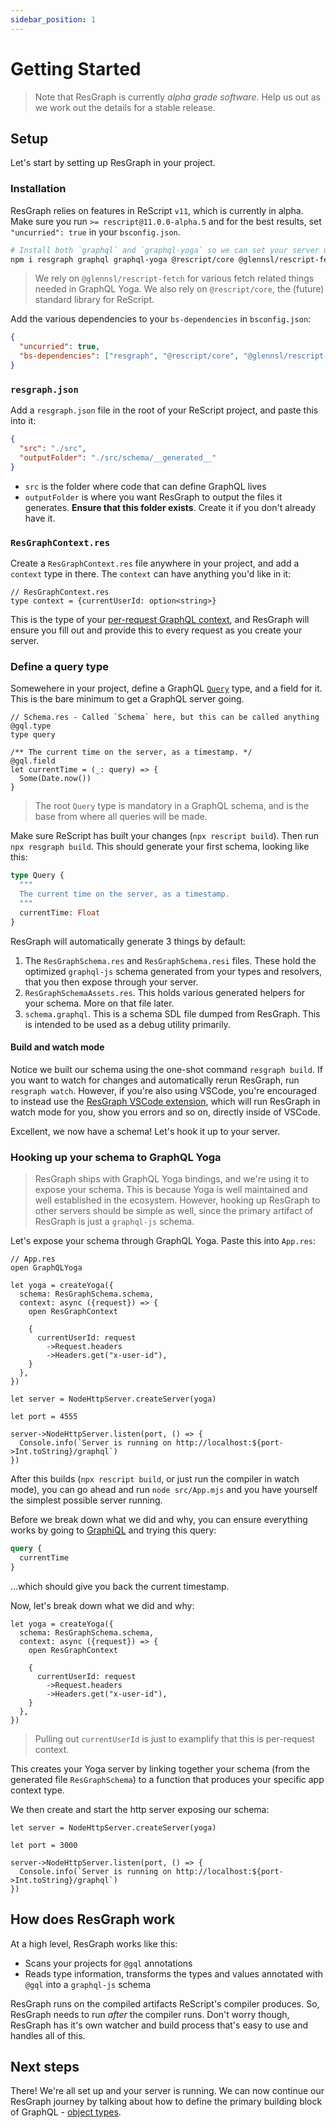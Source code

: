 ```yaml
---
sidebar_position: 1
---
```


# Getting Started

> Note that ResGraph is currently _alpha grade software_. Help us out as we work out the details for a stable release.

## Setup

Let's start by setting up ResGraph in your project.

### Installation

ResGraph relies on features in ReScript `v11`, which is currently in alpha. Make sure you run `>= rescript@11.0.0-alpha.5` and for the best results, set `"uncurried": true` in your `bsconfig.json`.

```bash
# Install both `graphql` and `graphql-yoga` so we can set your server up
npm i resgraph graphql graphql-yoga @rescript/core @glennsl/rescript-fetch
```

> We rely on `@glennsl/rescript-fetch` for various fetch related things needed in GraphQL Yoga. We also rely on `@rescript/core`, the (future) standard library for ReScript.

Add the various dependencies to your `bs-dependencies` in `bsconfig.json`:

```json
{
  "uncurried": true,
  "bs-dependencies": ["resgraph", "@rescript/core", "@glennsl/rescript-fetch"]
}
```

### `resgraph.json`

Add a `resgraph.json` file in the root of your ReScript project, and paste this into it:

```json
{
  "src": "./src",
  "outputFolder": "./src/schema/__generated__"
}
```

- `src` is the folder where code that can define GraphQL lives
- `outputFolder` is where you want ResGraph to output the files it generates. **Ensure that this folder exists**. Create it if you don't already have it.

### `ResGraphContext.res`

Create a `ResGraphContext.res` file anywhere in your project, and add a `context` type in there. The `context` can have anything you'd like in it:

```rescript
// ResGraphContext.res
type context = {currentUserId: option<string>}
```

This is the type of your [per-request GraphQL context](object-types#using-app-context-in-field-functions), and ResGraph will ensure you fill out and provide this to every request as you create your server.

### Define a query type

Somewehere in your project, define a GraphQL [`Query`](query) type, and a field for it. This is the bare minimum to get a GraphQL server going.

```rescript
// Schema.res - Called `Schema` here, but this can be called anything
@gql.type
type query

/** The current time on the server, as a timestamp. */
@gql.field
let currentTime = (_: query) => {
  Some(Date.now())
}
```

> The root `Query` type is mandatory in a GraphQL schema, and is the base from where all queries will be made.

Make sure ReScript has built your changes (`npx rescript build`). Then run `npx resgraph build`. This should generate your first schema, looking like this:

```graphql
type Query {
  """
  The current time on the server, as a timestamp.
  """
  currentTime: Float
}
```

ResGraph will automatically generate 3 things by default:

1. The `ResGraphSchema.res` and `ResGraphSchema.resi` files. These hold the optimized `graphql-js` schema generated from your types and resolvers, that you then expose through your server.
2. `ResGraphSchemaAssets.res`. This holds various generated helpers for your schema. More on that file later.
3. `schema.graphql`. This is a schema SDL file dumped from ResGraph. This is intended to be used as a debug utility primarily.

#### Build and watch mode

Notice we built our schema using the one-shot command `resgraph build`. If you want to watch for changes and automatically rerun ResGraph, run `resgraph watch`. However, if you're also using VSCode, you're encouraged to instead use the [ResGraph VSCode extension](getting-started), which will run ResGraph in watch mode for you, show you errors and so on, directly inside of VSCode.

Excellent, we now have a schema! Let's hook it up to your server.

### Hooking up your schema to GraphQL Yoga

> ResGraph ships with GraphQL Yoga bindings, and we're using it to expose your schema. This is because Yoga is well maintained and well established in the ecosystem. However, hooking up ResGraph to other servers should be simple as well, since the primary artifact of ResGraph is just a `graphql-js` schema.

Let's expose your schema through GraphQL Yoga. Paste this into `App.res`:

```rescript
// App.res
open GraphQLYoga

let yoga = createYoga({
  schema: ResGraphSchema.schema,
  context: async ({request}) => {
    open ResGraphContext

    {
      currentUserId: request
        ->Request.headers
        ->Headers.get("x-user-id"),
    }
  },
})

let server = NodeHttpServer.createServer(yoga)

let port = 4555

server->NodeHttpServer.listen(port, () => {
  Console.info(`Server is running on http://localhost:${port->Int.toString}/graphql`)
})
```

After this builds (`npx rescript build`, or just run the compiler in watch mode), you can go ahead and run `node src/App.mjs` and you have yourself the simplest possible server running.

Before we break down what we did and why, you can ensure everything works by going to [GraphiQL](http://localhost:4555/graphql) and trying this query:

```graphql
query {
  currentTime
}
```

...which should give you back the current timestamp.

Now, let's break down what we did and why:

```rescript
let yoga = createYoga({
  schema: ResGraphSchema.schema,
  context: async ({request}) => {
    open ResGraphContext

    {
      currentUserId: request
        ->Request.headers
        ->Headers.get("x-user-id"),
    }
  },
})
```

> Pulling out `currentUserId` is just to examplify that this is per-request context.

This creates your Yoga server by linking together your schema (from the generated file `ResGraphSchema`) to a function that produces your specific app context type.

We then create and start the http server exposing our schema:

```rescript
let server = NodeHttpServer.createServer(yoga)

let port = 3000

server->NodeHttpServer.listen(port, () => {
  Console.info(`Server is running on http://localhost:${port->Int.toString}/graphql`)
})
```

## How does ResGraph work

At a high level, ResGraph works like this:

- Scans your projects for `@gql` annotations
- Reads type information, transforms the types and values annotated with `@gql` into a `graphql-js` schema

ResGraph runs on the compiled artifacts ReScript's compiler produces. So, ResGraph needs to run _after_ the compiler runs. Don't worry though, ResGraph has it's own watcher and build process that's easy to use and handles all of this.

## Next steps

There! We're all set up and your server is running. We can now continue our ResGraph journey by talking about how to define the primary building block of GraphQL - [object types](object-types).
